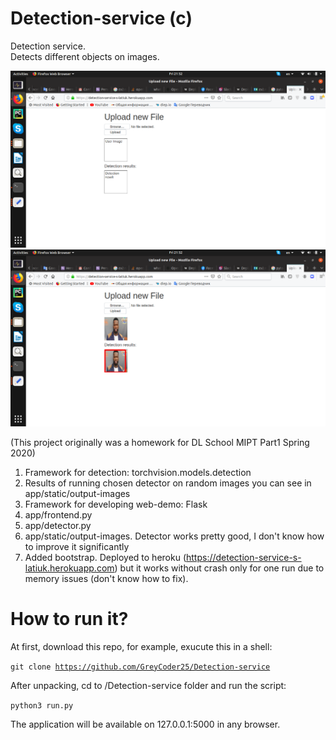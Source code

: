# Detection-service (c)
Detection service.  
Detects different objects on images.

<img src="app/static/screenshots/screenshot1.png">
<img src="app/static/screenshots/screenshot2.png">



(This project originally was a homework for DL School MIPT Part1 Spring 2020)

1. Framework for detection: torchvision.models.detection
2. Results of running chosen detector on random images you can see in app/static/output-images
3. Framework for developing web-demo: Flask
4. app/frontend.py
5. app/detector.py
6. app/static/output-images. Detector works pretty good, I don't know how to improve it significantly
7. Added bootstrap. Deployed to heroku (https://detection-service-s-latiuk.herokuapp.com) but it works without crash only for one run due to memory issues (don't know how to fix). 

# How to run it?
At first, download this repo, for example, exucute this in a shell:  

<code>git clone https://github.com/GreyCoder25/Detection-service</code>

After unpacking, cd to /Detection-service folder and run the script:  

<code>python3 run.py</code>

The application will be available on 127.0.0.1:5000 in any browser.
